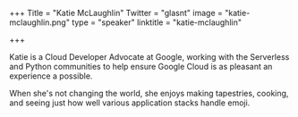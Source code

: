 +++
Title = "Katie McLaughlin"
Twitter = "glasnt"
image = "katie-mclaughlin.png"
type = "speaker"
linktitle = "katie-mclaughlin"

+++

Katie is a Cloud Developer Advocate at Google, working with the Serverless and Python communities to help ensure Google Cloud is as pleasant an experience a possible.

When she's not changing the world, she enjoys making tapestries, cooking, and seeing just how well various application stacks handle emoji.
